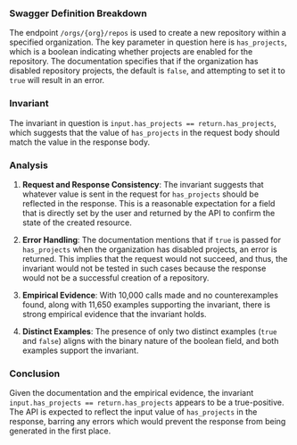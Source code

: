 ### Swagger Definition Breakdown

The endpoint `/orgs/{org}/repos` is used to create a new repository within a specified organization. The key parameter in question here is `has_projects`, which is a boolean indicating whether projects are enabled for the repository. The documentation specifies that if the organization has disabled repository projects, the default is `false`, and attempting to set it to `true` will result in an error.

### Invariant

The invariant in question is `input.has_projects == return.has_projects`, which suggests that the value of `has_projects` in the request body should match the value in the response body.

### Analysis

1. **Request and Response Consistency**: The invariant suggests that whatever value is sent in the request for `has_projects` should be reflected in the response. This is a reasonable expectation for a field that is directly set by the user and returned by the API to confirm the state of the created resource.

2. **Error Handling**: The documentation mentions that if `true` is passed for `has_projects` when the organization has disabled projects, an error is returned. This implies that the request would not succeed, and thus, the invariant would not be tested in such cases because the response would not be a successful creation of a repository.

3. **Empirical Evidence**: With 10,000 calls made and no counterexamples found, along with 11,650 examples supporting the invariant, there is strong empirical evidence that the invariant holds.

4. **Distinct Examples**: The presence of only two distinct examples (`true` and `false`) aligns with the binary nature of the boolean field, and both examples support the invariant.

### Conclusion

Given the documentation and the empirical evidence, the invariant `input.has_projects == return.has_projects` appears to be a true-positive. The API is expected to reflect the input value of `has_projects` in the response, barring any errors which would prevent the response from being generated in the first place.

